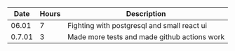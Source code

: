 |Date   | Hours 	  | Description 	| 
|-------|-----------|---------------|
|06.01  | 7         |Fighting with postgresql and small react ui|
|0.7.01 | 3         |Made more tests and made github actions work|

